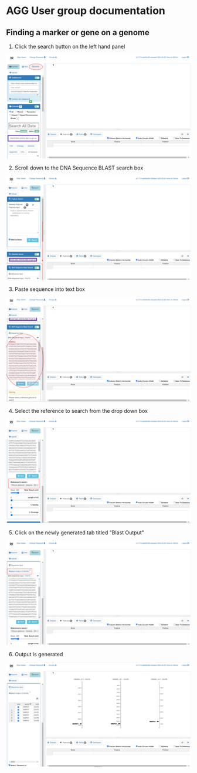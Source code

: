# AGG User group documentation

## Finding a marker or gene on a genome

    

1. Click the search button on the left hand panel 

![enter image description here](https://raw.githubusercontent.com/kennyAgricultureVic/images/main/BLAST7.PNG)

2. Scroll down to the DNA Sequence BLAST search box

![enter image description here](https://raw.githubusercontent.com/kennyAgricultureVic/images/main/BLAST2.PNG)

3. Paste sequence into text box

![enter image description here](https://raw.githubusercontent.com/kennyAgricultureVic/images/main/BLAST3.PNG)

4. Select the reference to search from the drop down box

![enter image description here](https://raw.githubusercontent.com/kennyAgricultureVic/images/main/BLAST4.PNG)

5. Click on the newly generated tab titled "Blast Output"

![enter image description here](https://raw.githubusercontent.com/kennyAgricultureVic/images/main/BLAST5.PNG)

6. Output is generated

![enter image description here](https://raw.githubusercontent.com/kennyAgricultureVic/images/main/BLAST6.PNG)
